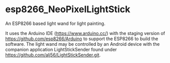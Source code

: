 # esp8266_NeoPixelLightStick
An ESP8266 based light wand for light painting.

It uses the Arduino IDE (https://www.arduino.cc/) with the staging version of https://github.com/esp8266/Arduino to support the ESP8266 to build the software.
The light wand may be controlled by an Android device with the companion application LightStickSender found under https://github.com/alj56/LightStickSender.git.